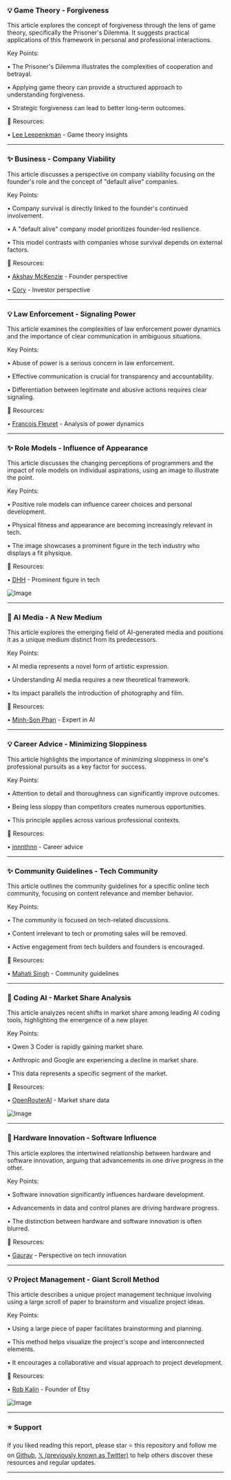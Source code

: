 ### 💡 Game Theory - Forgiveness

This article explores the concept of forgiveness through the lens of game theory, specifically the Prisoner's Dilemma.  It suggests practical applications of this framework in personal and professional interactions.

Key Points:

• The Prisoner's Dilemma illustrates the complexities of cooperation and betrayal.


• Applying game theory can provide a structured approach to understanding forgiveness.


•  Strategic forgiveness can lead to better long-term outcomes.


🔗 Resources:

• [Lee Leepenkman](https://x.com/LeeLeepenkman) -  Game theory insights


---

### ✨ Business - Company Viability

This article discusses a perspective on company viability focusing on the founder's role and the concept of "default alive" companies.

Key Points:

•  Company survival is directly linked to the founder's continued involvement.


• A "default alive" company model prioritizes founder-led resilience.


• This model contrasts with companies whose survival depends on external factors.


🔗 Resources:

• [Akshay McKenzie](https://x.com/aksmckenzie) - Founder perspective


• [Cory](https://x.com/cory) -  Investor perspective


---

### 💡 Law Enforcement - Signaling Power

This article examines the complexities of law enforcement power dynamics and the importance of clear communication in ambiguous situations.

Key Points:

•  Abuse of power is a serious concern in law enforcement.


• Effective communication is crucial for transparency and accountability.


•  Differentiation between legitimate and abusive actions requires clear signaling.


🔗 Resources:

• [Francois Fleuret](https://x.com/francoisfleuret) - Analysis of power dynamics


---

### ✨ Role Models - Influence of Appearance

This article discusses the changing perceptions of programmers and the impact of role models on individual aspirations, using an image to illustrate the point.

Key Points:

• Positive role models can influence career choices and personal development.


• Physical fitness and appearance are becoming increasingly relevant in tech.


•  The image showcases a prominent figure in the tech industry who displays a fit physique.


🔗 Resources:

• [DHH](https://x.com/dhh) -  Prominent figure in tech

![Image](https://pbs.twimg.com/media/GyZwkymboAAECM2?format=jpg&name=small)


---

### 🤖 AI Media - A New Medium

This article explores the emerging field of AI-generated media and positions it as a unique medium distinct from its predecessors.

Key Points:

• AI media represents a novel form of artistic expression.


• Understanding AI media requires a new theoretical framework.


• Its impact parallels the introduction of photography and film.


🔗 Resources:

• [Minh-Son Phan](https://x.com/minhsmind) - Expert in AI


---

### 💡 Career Advice - Minimizing Sloppiness

This article highlights the importance of minimizing sloppiness in one's professional pursuits as a key factor for success.

Key Points:

•  Attention to detail and thoroughness can significantly improve outcomes.


•  Being less sloppy than competitors creates numerous opportunities.


•  This principle applies across various professional contexts.


🔗 Resources:

• [jnnnthnn](https://x.com/jnnnthnn) - Career advice


---

### ✨ Community Guidelines - Tech Community

This article outlines the community guidelines for a specific online tech community, focusing on content relevance and member behavior.

Key Points:

•  The community is focused on tech-related discussions.


•  Content irrelevant to tech or promoting sales will be removed.


•  Active engagement from tech builders and founders is encouraged.


🔗 Resources:

• [Mahati Singh](https://x.com/MahatiSingh) - Community guidelines


---

### 🚀 Coding AI - Market Share Analysis

This article analyzes recent shifts in market share among leading AI coding tools, highlighting the emergence of a new player.

Key Points:

• Qwen 3 Coder is rapidly gaining market share.


• Anthropic and Google are experiencing a decline in market share.


•  This data represents a specific segment of the market.


🔗 Resources:

• [OpenRouterAI](https://x.com/OpenRouterAI) -  Market share data

![Image](https://pbs.twimg.com/media/GyZh2-NXUAQFcrt?format=jpg&name=small)


---

### 🤖 Hardware Innovation - Software Influence

This article explores the intertwined relationship between hardware and software innovation, arguing that advancements in one drive progress in the other.

Key Points:

•  Software innovation significantly influences hardware development.


•  Advancements in data and control planes are driving hardware progress.


•  The distinction between hardware and software innovation is often blurred.


🔗 Resources:

• [Gaurav](https://x.com/Gaurav1105) -  Perspective on tech innovation


---

### 💡 Project Management - Giant Scroll Method

This article describes a unique project management technique involving using a large scroll of paper to brainstorm and visualize project ideas.

Key Points:

•  Using a large piece of paper facilitates brainstorming and planning.


•  This method helps visualize the project's scope and interconnected elements.


•  It encourages a collaborative and visual approach to project development.


🔗 Resources:

• [Rob Kalin](https://www.etsy.com/people/robalin) - Founder of Etsy

![Image](https://pbs.twimg.com/amplify_video_thumb/1956747130355224576/img/0QajJUm-oA9ee4aV.jpg)


---

### ⭐️ Support

If you liked reading this report, please star ⭐️ this repository and follow me on [Github](https://github.com/Drix10), [𝕏 (previously known as Twitter)](https://x.com/DRIX_10_) to help others discover these resources and regular updates.

---